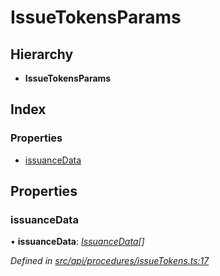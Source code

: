 # IssueTokensParams

## Hierarchy

* **IssueTokensParams**

## Index

### Properties

* [issuanceData](issuetokensparams.md#issuancedata)

## Properties

### issuanceData

• **issuanceData**: [_IssuanceData_](issuancedata.md)_\[\]_

_Defined in_ [_src/api/procedures/issueTokens.ts:17_](https://github.com/PolymathNetwork/polymesh-sdk/blob/da32f46a/src/api/procedures/issueTokens.ts#L17)


